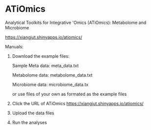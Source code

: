 # ATiOmics
Analytical Toolkits for Integrative 'Omics (ATiOmics): Metabolome and Microbiome

https://xiangjut.shinyapps.io/atiomics/

Manuals:
1. Download the example files: 

      Sample Meta data: meta_data.txt
      
      Metabolome data: metabolome_data.txt
      
      Microbiome data: microbiome_data.tx
      
   or use files of your own as formated as the example files
2. Click the URL of ATiOmics https://xiangjut.shinyapps.io/atiomics/
3. Upload the data files 
4. Run the analyses
